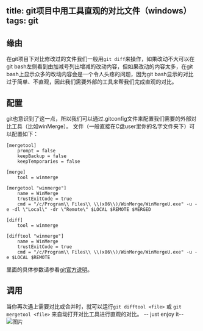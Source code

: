 title: git项目中用工具直观的对比文件（windows）
tags: git
---

## 缘由
在git项目下对比修改过的文件我们一般用`git diff`来操作，如果改动不大可以在git bash左侧看到由加减号列出增减的改动内容，但如果改动的内容太多，在git bash上显示众多的改动内容会是一个令人头疼的问题，因为git bash显示的对比过于简单、不直观，因此我们需要外部的工具来帮我们完成直观的对比。

## 配置
git也意识到了这一点，所以我们可以通过.gitconfig文件来配置我们需要的外部对比工具（比如winMerge）。
文件（一般直接在C盘user里你的名字文件夹下）可以配置如下：
```
[mergetool]
    prompt = false
    keepBackup = false
    keepTemporaries = false
 
[merge]
    tool = winmerge
 
[mergetool "winmerge"]
    name = WinMerge
    trustExitCode = true
    cmd = "/c/Program\\ Files\\ \\(x86\\)/WinMerge/WinMergeU.exe" -u -e -dl \"Local\" -dr \"Remote\" $LOCAL $REMOTE $MERGED
 
[diff]
    tool = winmerge
 
[difftool "winmerge"]
    name = WinMerge
    trustExitCode = true
    cmd = "/c/Program\\ Files\\ \\(x86\\)/WinMerge/WinMergeU.exe" -u -e $LOCAL $REMOTE
```
里面的具体参数请参看[git官方说明](http://git-scm.com/docs/git-config)。

## 调用
当你再次遇上需要对比或合并时，就可以运行`git difftool <file>` 或 `git mergetool <file>` 来自动打开对比工具进行直观的对比。
-- just enjoy it--
![图片](http://www.edowning.net/pic/20083314532471369.png)

